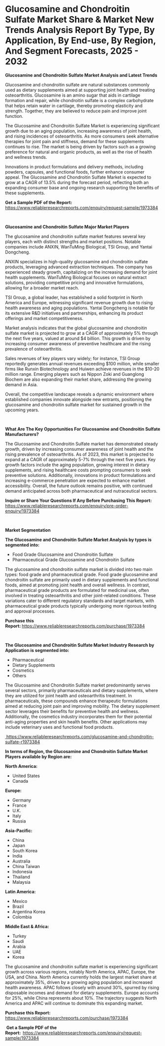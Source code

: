 <p><h1>Glucosamine and Chondroitin Sulfate Market Share & Market New Trends Analysis Report By Type, By Application, By End-use, By Region, And Segment Forecasts, 2025 - 2032</h1></p><p><strong>Glucosamine and Chondroitin Sulfate Market Analysis and Latest Trends</strong></p>
<p><p>Glucosamine and chondroitin sulfate are natural substances commonly used as dietary supplements aimed at supporting joint health and treating osteoarthritis. Glucosamine is an amino sugar that aids in cartilage formation and repair, while chondroitin sulfate is a complex carbohydrate that helps retain water in cartilage, thereby promoting elasticity and strength. Together, they are believed to reduce pain and improve joint function.</p><p>The Glucosamine and Chondroitin Sulfate Market is experiencing significant growth due to an aging population, increasing awareness of joint health, and rising incidences of osteoarthritis. As more consumers seek alternative therapies for joint pain and stiffness, demand for these supplements continues to rise. The market is being driven by factors such as a growing preference for natural and organic products, as well as the rise of health and wellness trends.</p><p>Innovations in product formulations and delivery methods, including powders, capsules, and functional foods, further enhance consumer appeal. The Glucosamine and Chondroitin Sulfate Market is expected to grow at a CAGR of 13.5% during the forecast period, reflecting both an expanding consumer base and ongoing research supporting the benefits of these supplements.</p></p>
<p><strong>Get a Sample PDF of the Report:&nbsp;</strong> <a href="https://www.reliableresearchreports.com/enquiry/request-sample/1973384?utm_campaign=3049&utm_medium=2&utm_source=Github&utm_content=ia&utm_term=19042025&utm_id=glucosamine-and-chondroitin-sulfate">https://www.reliableresearchreports.com/enquiry/request-sample/1973384</a></p>
<p>&nbsp;</p>
<p><strong>Glucosamine and Chondroitin Sulfate Major Market Players</strong></p>
<p><p>The glucosamine and chondroitin sulfate market features several key players, each with distinct strengths and market positions. Notable companies include ANXIN, WanTuMing Biological, TSI Group, and Yantai Dongcheng.</p><p>ANXIN specializes in high-quality glucosamine and chondroitin sulfate products, leveraging advanced extraction techniques. The company has experienced steady growth, capitalizing on the increasing demand for joint health supplements. WanTuMing Biological focuses on natural extract solutions, providing competitive pricing and innovative formulations, allowing for a broader market reach.</p><p>TSI Group, a global leader, has established a solid footprint in North America and Europe, witnessing significant revenue growth due to rising health awareness and aging populations. Yantai Dongcheng is notable for its extensive R&D initiatives and partnerships, enhancing its product offerings and market competitiveness.</p><p>Market analysis indicates that the global glucosamine and chondroitin sulfate market is projected to grow at a CAGR of approximately 5% through the next five years, valued at around $4 billion. This growth is driven by increasing consumer awareness of preventive healthcare and the rising prevalence of osteoarthritis.</p><p>Sales revenues of key players vary widely; for instance, TSI Group reportedly generates annual revenues exceeding $100 million, while smaller firms like Runxin Biotechnology and Huiwen achieve revenues in the $10-20 million range. Emerging players such as Nippon Zoki and Guanglong Biochem are also expanding their market share, addressing the growing demand in Asia.</p><p>Overall, the competitive landscape reveals a dynamic environment where established companies innovate alongside new entrants, positioning the glucosamine and chondroitin sulfate market for sustained growth in the upcoming years.</p></p>
<p>&nbsp;</p>
<p><strong>What Are The Key Opportunities For Glucosamine and Chondroitin Sulfate Manufacturers?</strong></p>
<p><p>The Glucosamine and Chondroitin Sulfate market has demonstrated steady growth, driven by increasing consumer awareness of joint health and the rising prevalence of osteoarthritis. As of 2023, this market is projected to expand at a CAGR of approximately 5-7% through the next five years. Key growth factors include the aging population, growing interest in dietary supplements, and rising healthcare costs prompting consumers to seek preventive solutions. Additionally, innovations in product formulations and increasing e-commerce penetration are expected to enhance market accessibility. Overall, the future outlook remains positive, with continued demand anticipated across both pharmaceutical and nutraceutical sectors.</p></p>
<p><strong>Inquire or Share Your Questions If Any Before Purchasing This Report:</strong> <a href="https://www.reliableresearchreports.com/enquiry/pre-order-enquiry/1973384?utm_campaign=3049&utm_medium=2&utm_source=Github&utm_content=ia&utm_term=19042025&utm_id=glucosamine-and-chondroitin-sulfate">https://www.reliableresearchreports.com/enquiry/pre-order-enquiry/1973384</a></p>
<p>&nbsp;</p>
<p><strong>Market Segmentation</strong></p>
<p><strong>The Glucosamine and Chondroitin Sulfate Market Analysis by types is segmented into:</strong></p>
<p><ul><li>Food Grade Glucosamine and Chondroitin Sulfate</li><li>Pharmaceutical Grade Glucosamine and Chondroitin Sulfate</li></ul></p>
<p><p>The glucosamine and chondroitin sulfate market is divided into two main types: food grade and pharmaceutical grade. Food grade glucosamine and chondroitin sulfate are primarily used in dietary supplements and functional foods, aimed at promoting joint health and overall wellness. In contrast, pharmaceutical grade products are formulated for medicinal use, often involved in treating osteoarthritis and other joint-related conditions. These variations cater to different regulatory standards and target markets, with pharmaceutical grade products typically undergoing more rigorous testing and approval processes.</p></p>
<p><strong>Purchase this Report:&nbsp;</strong><a href="https://www.reliableresearchreports.com/purchase/1973384?utm_campaign=3049&utm_medium=2&utm_source=Github&utm_content=ia&utm_term=19042025&utm_id=glucosamine-and-chondroitin-sulfate">https://www.reliableresearchreports.com/purchase/1973384</a></p>
<p>&nbsp;</p>
<p><strong>The Glucosamine and Chondroitin Sulfate Market Industry Research by Application is segmented into:</strong></p>
<p><ul><li>Pharmaceutical</li><li>Dietary Supplements</li><li>Cosmetics</li><li>Others</li></ul></p>
<p><p>The Glucosamine and Chondroitin Sulfate market predominantly serves several sectors, primarily pharmaceuticals and dietary supplements, where they are utilized for joint health and osteoarthritis treatment. In pharmaceuticals, these compounds enhance therapeutic formulations aimed at reducing joint pain and improving mobility. The dietary supplement sector leverages their benefits for preventive health and wellness. Additionally, the cosmetics industry incorporates them for their potential anti-aging properties and skin health benefits. Other applications may include veterinary uses and functional food products.</p></p>
<p><a href="https://www.reliableresearchreports.com/glucosamine-and-chondroitin-sulfate-r1973384?utm_campaign=3049&utm_medium=2&utm_source=Github&utm_content=ia&utm_term=19042025&utm_id=glucosamine-and-chondroitin-sulfate">&nbsp;https://www.reliableresearchreports.com/glucosamine-and-chondroitin-sulfate-r1973384</a></p>
<p><strong>In terms of Region, the Glucosamine and Chondroitin Sulfate Market Players available by Region are:</strong></p>
<p>
    <p> <strong> North America: </strong>
        <ul>
            <li>United States</li>
            <li>Canada</li>
        </ul>
        </p> 
    <p> <strong> Europe: </strong>
        <ul>
            <li>Germany</li>
            <li>France</li>
            <li>U.K.</li>
            <li>Italy</li>
            <li>Russia</li>
        </ul>
        </p> 
    <p> <strong> Asia-Pacific: </strong>
        <ul>
            <li>China</li>
            <li>Japan</li>
            <li>South Korea</li>
            <li>India</li>
            <li>Australia</li>
            <li>China Taiwan</li>
            <li>Indonesia</li>
            <li>Thailand</li>
            <li>Malaysia</li>
        </ul>
        </p> 
    <p> <strong> Latin America: </strong>
        <ul>
            <li>Mexico</li>
            <li>Brazil</li>
            <li>Argentina Korea</li>
            <li>Colombia</li>
        </ul>
        </p> 
    <p> <strong> Middle East & Africa: </strong>
        <ul>
            <li>Turkey</li>
            <li>Saudi</li>
            <li>Arabia</li>
            <li>UAE</li>
            <li>Korea</li>
        </ul>
    </p>
    </p>
<p><p>The glucosamine and chondroitin sulfate market is experiencing significant growth across various regions, notably North America, APAC, Europe, the USA, and China. North America currently holds the largest market share at approximately 35%, driven by a growing aging population and increased health awareness. APAC follows closely with around 30%, spurred by rising disposable incomes and demand for dietary supplements. Europe accounts for 25%, while China represents about 10%. The trajectory suggests North America and APAC will continue to dominate this expanding market.</p></p>
<p><strong>Purchase this Report: </strong><a href="https://www.reliableresearchreports.com/purchase/1973384?utm_campaign=3049&utm_medium=2&utm_source=Github&utm_content=ia&utm_term=19042025&utm_id=glucosamine-and-chondroitin-sulfate">https://www.reliableresearchreports.com/purchase/1973384</a></p>
<p>&nbsp;<strong>Get a Sample PDF of the Report:&nbsp;&nbsp;</strong><a href="https://www.reliableresearchreports.com/enquiry/request-sample/1973384?utm_campaign=3049&utm_medium=2&utm_source=Github&utm_content=ia&utm_term=19042025&utm_id=glucosamine-and-chondroitin-sulfate">https://www.reliableresearchreports.com/enquiry/request-sample/1973384</a></p>
<p><strong></strong></p>
<p><p></p><p></p><p></p></p>